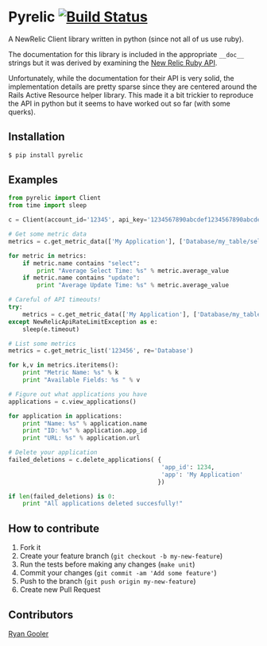 # Pyrelic [![Build Status](https://travis-ci.org/andrewgross/pyrelic.png)](https://travis-ci.org/andrewgross/pyrelic)


A NewRelic Client library written in python (since not all of us use ruby).

The documentation for this library is included in the appropriate `__doc__` strings but it was derived by examining the [New Relic Ruby API](https://github.com/newrelic/newrelic_api).

Unfortunately, while the documentation for their API is very solid, the implementation details are pretty sparse since they are centered around the Rails Active Resource helper library.  This made it a bit trickier to reproduce the API in python but it seems to have worked out so far (with some querks).

## Installation
```bash
$ pip install pyrelic
```

## Examples

```python
from pyrelic import Client
from time import sleep

c = Client(account_id='12345', api_key='1234567890abcdef1234567890abcdef')

# Get some metric data
metrics = c.get_metric_data(['My Application'], ['Database/my_table/select', 'Database/my_table/update'], ['average_value'], '2012-03-28T15:48:00Z', '2012-03-29T15:48:00Z')

for metric in metrics:
    if metric.name contains "select":
        print "Average Select Time: %s" % metric.average_value
    if metric.name contains "update":
        print "Average Update Time: %s" % metric.average_value

# Careful of API timeouts!
try:
    metrics = c.get_metric_data(['My Application'], ['Database/my_table/select', 'Database/my_table/update'], ['average_value'], '2012-03-28T15:48:00Z', '2012-03-29T15:48:00Z')
except NewRelicApiRateLimitException as e:
    sleep(e.timeout)

# List some metrics
metrics = c.get_metric_list('123456', re='Database')

for k,v in metrics.iteritems():
    print "Metric Name: %s" % k
    print "Available Fields: %s " % v

# Figure out what applications you have
applications = c.view_applications()

for application in applications:
    print "Name: %s" % application.name
    print "ID: %s" % application.app_id
    print "URL: %s" % application.url

# Delete your application
failed_deletions = c.delete_applications( {
                                           'app_id': 1234,
                                           'app': 'My Application'
                                          })

if len(failed_deletions) is 0:
    print "All applications deleted succesfully!"
```


## How to contribute

1. Fork it
2. Create your feature branch (`git checkout -b my-new-feature`)
3. Run the tests before making any changes (`make unit`)
4. Commit your changes (`git commit -am 'Add some feature'`)
5. Push to the branch (`git push origin my-new-feature`)
6. Create new Pull Request


## Contributors

[Ryan Gooler](https://github.com/jippen)
